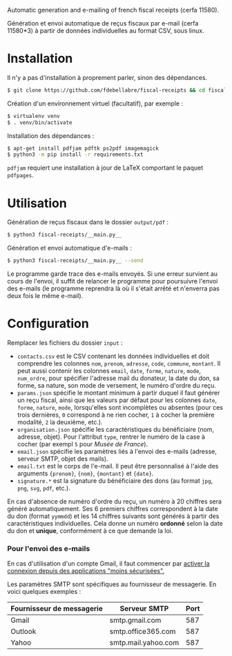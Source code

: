 Automatic generation and e-mailing of french fiscal receipts (cerfa 11580).

Génération et envoi automatique de reçus fiscaux par e-mail (cerfa 11580*3) à partir de données individuelles au format CSV, sous linux.


# Installation

Il n'y a pas d'installation à proprement parler, sinon des dépendances.

```bash
$ git clone https://github.com/fdebellabre/fiscal-receipts && cd fiscal-receipts
```

Création d'un environnement virtuel (facultatif), par exemple :

```bash
$ virtualenv venv
$ . venv/bin/activate
```

Installation des dépendances :

```bash
$ apt-get install pdfjam pdftk ps2pdf imagemagick
$ python3 -m pip install -r requirements.txt
```

`pdfjam` requiert une installation à jour de LaTeX comportant le paquet `pdfpages`.

# Utilisation

Génération de reçus fiscaux dans le dossier `output/pdf` :

```bash
$ python3 fiscal-receipts/__main.py__
```

Génération et envoi automatique d'e-mails :

```bash
$ python3 fiscal-receipts/__main.py__ --send
```

Le programme garde trace des e-mails envoyés. Si une erreur survient au cours de l'envoi, il suffit de relancer le programme pour poursuivre l'envoi des e-mails (le programme reprendra là où il s'était arrêté et n'enverra pas deux fois le même e-mail).


# Configuration

Remplacer les fichiers du dossier `input` :

- `contacts.csv` est le CSV contenant les données individuelles et doit comprendre les colonnes `nom`, `prenom`, `adresse`, `code`, `commune`, `montant`. Il peut aussi contenir les colonnes `email`, `date`, `forme`, `nature`, `mode`, `num_ordre`, pour spécifier l'adresse mail du donateur, la date du don, sa forme, sa nature, son mode de versement, le numéro d'ordre du reçu.
- `params.json` spécifie le montant minimum à partir duquel il faut générer un reçu fiscal, ainsi que les valeurs par défaut pour les colonnes `date`, `forme`, `nature`, `mode`, lorsqu'elles sont incomplètes ou absentes (pour ces trois dernières, `0` correspond à ne rien cocher, `1` à cocher la première modalité, `2` la deuxième, etc.).
- `organisation.json` spécifie les caractéristiques du bénéficiaire (nom, adresse, objet). Pour l'attribut `type`, rentrer le numéro de la case à cocher (par exempl `5` pour *Musée de France*).
- `email.json` spécifie les paramètres liés à l'envoi des e-mails (adresse, serveur SMTP, objet des mails).
- `email.txt` est le corps de l'e-mail. Il peut être personnalisé à l'aide des arguments `{prenom}`, `{nom}`, `{montant}` et `{date}`.
- `signature.*` est la signature du bénéficiaire des dons (au format `jpg`, `png`, `svg`, `pdf`, etc.).

En cas d'absence de numéro d'ordre du reçu, un numéro à 20 chiffres sera généré automatiquement. Ses 6 premiers chiffres correspondent à la date du don (format `yymmdd`) et les 14 chiffres suivants sont générés à partir des caractéristiques individuelles. Cela donne un numéro **ordonné** selon la date du don et **unique**, conformément à ce que demande la loi.

### Pour l'envoi des e-mails

En cas d'utilisation d'un compte Gmail, il faut commencer par [activer la connexion depuis des applications "moins sécurisées".](https://myaccount.google.com/lesssecureapps)

Les paramètres SMTP sont spécifiques au fournisseur de messagerie. En voici quelques exemples :

| Fournisseur de messagerie | Serveur SMTP        | Port |
| ------------------------- | ------------------- | ---- |
| Gmail                     | smtp.gmail.com      | 587  |
| Outlook                   | smtp.office365.com  | 587  |
| Yahoo                     | smtp.mail.yahoo.com | 587  |

